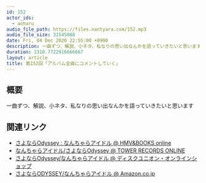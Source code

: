 ```yaml
---
id: 152
actor_ids:
  - aoharu
audio_file_path: https://files.nantyara.com/152.mp3
audio_file_size: 31545088
date: Fri, 04 Dec 2020 22:55:00 +0900
description: 一曲ずつ、解説、小ネタ、私なりの思い出なんかを語っていきたいと思います
duration: 1310.7722916666667
layout: article
title: 第152回「アルバム全曲にコメントしていく」
---
```

## 概要

一曲ずつ、解説、小ネタ、私なりの思い出なんかを語っていきたいと思います

## 関連リンク

* [さよならOdyssey : なんちゃらアイドル @ HMV&BOOKS online](https://www.hmv.co.jp/artist_%E3%81%AA%E3%82%93%E3%81%A1%E3%82%83%E3%82%89%E3%82%A2%E3%82%A4%E3%83%89%E3%83%AB_000000000780774/item_%E3%81%95%E3%82%88%E3%81%AA%E3%82%89Odyssey_11260141)
* [なんちゃらアイドル/さよならOdyssey @ TOWER RECORDS ONLINE](https://tower.jp/item/5102277/%E3%81%95%E3%82%88%E3%81%AA%E3%82%89Odyssey)
* [さよならOdyssey/なんちゃらアイドル @ ディスクユニオン・オンラインショップ](https://diskunion.net/portal/ct/detail/1008199769)
* [さよならODYSSEY/なんちゃらアイドル @ Amazon.co.jp](http://amazon.co.jp/dp/B08JHLJ7CY)


